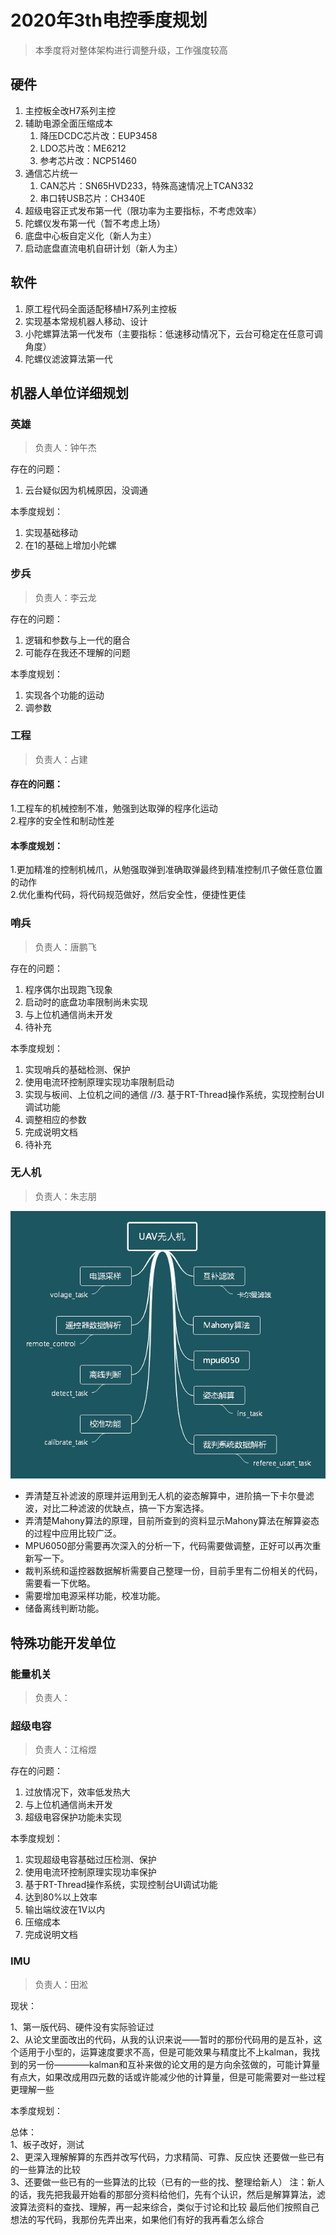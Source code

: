 # 2020年3th电控季度规划

> 本季度将对整体架构进行调整升级，工作强度较高

## 硬件

1. 主控板全改H7系列主控
2. 辅助电源全面压缩成本
   1. 降压DCDC芯片改：EUP3458
   2. LDO芯片改：ME6212
   3. 参考芯片改：NCP51460
3. 通信芯片统一
   1. CAN芯片：SN65HVD233，特殊高速情况上TCAN332
   2. 串口转USB芯片：CH340E
4. 超级电容正式发布第一代（限功率为主要指标，不考虑效率）
5. 陀螺仪发布第一代（暂不考虑上场）
6. 底盘中心板自定义化（新人为主）
7. 启动底盘直流电机自研计划（新人为主）

## 软件

1. 原工程代码全面适配移植H7系列主控板
2. 实现基本常规机器人移动、设计
3. 小陀螺算法第一代发布（主要指标：低速移动情况下，云台可稳定在任意可调角度）
4. 陀螺仪滤波算法第一代

## 机器人单位详细规划

### 英雄

> 负责人：钟午杰

存在的问题：

1. 云台疑似因为机械原因，没调通

本季度规划：

1. 实现基础移动
2. 在1的基础上增加小陀螺

### 步兵

> 负责人：李云龙

存在的问题：

1. 逻辑和参数与上一代的磨合
2. 可能存在我还不理解的问题

本季度规划：

1. 实现各个功能的运动
2. 调参数

### 工程

> 负责人：占建
#### 存在的问题：
1.工程车的机械控制不准，勉强到达取弹的程序化运动   
2.程序的安全性和制动性差  
#### 本季度规划：
1.更加精准的控制机械爪，从勉强取弹到准确取弹最终到精准控制爪子做任意位置的动作  
2.优化重构代码，将代码规范做好，然后安全性，便捷性更佳 

### 哨兵

> 负责人：唐鹏飞

存在的问题：

1. 程序偶尔出现跑飞现象
2. 启动时的底盘功率限制尚未实现
3. 与上位机通信尚未开发
4. 待补充

本季度规划：

1. 实现哨兵的基础检测、保护
2. 使用电流环控制原理实现功率限制启动
3. 实现与板间、上位机之间的通信
//3. 基于RT-Thread操作系统，实现控制台UI调试功能
4. 调整相应的参数
5. 完成说明文档
6. 待补充

### 无人机

> 负责人：朱志朋

![框架](2020_3无人机.jpg)

+ 弄清楚互补滤波的原理并运用到无人机的姿态解算中，进阶搞一下卡尔曼滤波，对比二种滤波的优缺点，搞一下方案选择。
+ 弄清楚Mahony算法的原理，目前所查到的资料显示Mahony算法在解算姿态的过程中应用比较广泛。
+ MPU6050部分需要再次深入的分析一下，代码需要做调整，正好可以再次重新写一下。
+ 裁判系统和遥控器数据解析需要自己整理一份，目前手里有二份相关的代码，需要看一下优略。
+ 需要增加电源采样功能，校准功能。
+ 储备离线判断功能。

## 特殊功能开发单位

### 能量机关

> 负责人：

### 超级电容

> 负责人：江榕煜

存在的问题：

1. 过放情况下，效率低发热大
2. 与上位机通信尚未开发
3. 超级电容保护功能未实现

本季度规划：

1. 实现超级电容基础过压检测、保护
2. 使用电流环控制原理实现功率保护
3. 基于RT-Thread操作系统，实现控制台UI调试功能
4. 达到80%以上效率
5. 输出端纹波在1V以内
6. 压缩成本
7. 完成说明文档

### IMU

> 负责人：田淞

现状：

1、第一版代码、硬件没有实际验证过  
2、从论文里面改出的代码，从我的认识来说——暂时的那份代码用的是互补，这个适用于小型的，运算速度要求不高，但是可能效果与精度比不上kalman，我找到的另一份————kalman和互补来做的论文用的是方向余弦做的，可能计算量有点大，如果改成用四元数的话或许能减少他的计算量，但是可能需要对一些过程更理解一些  

本季度规划：  

总体：  
1、板子改好，测试  
2、更深入理解解算的东西并改写代码，力求精简、可靠、反应快  还要做一些已有的一些算法的比较  
3、还要做一些已有的一些算法的比较（已有的一些的找、整理给新人）  注：新人的话，我先把我最开始看的那部分资料给他们，先有个认识，然后是解算算法，滤波算法资料的查找、理解，再一起来综合，类似于讨论和比较  最后他们按照自己想法的写代码，我那份先弄出来，如果他们有好的我再看怎么综合
